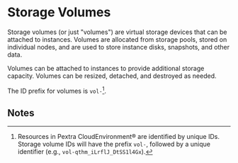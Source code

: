 # Storage Volumes
Storage volumes (or just "volumes") are virtual storage devices that can be attached to instances. Volumes are allocated from storage pools, stored on individual nodes, and are used to store instance disks, snapshots, and other data.

Volumes can be attached to instances to provide additional storage capacity. Volumes can be resized, detached, and destroyed as needed.

The ID prefix for volumes is `vol-`[^1].

## Notes
[^1]: Resources in Pextra CloudEnvironment® are identified by unique IDs. Storage volume IDs will have the prefix `vol-`, followed by a unique identifier (e.g., `vol-qthm_iLrflJ_DtSS1l4Gx`).

